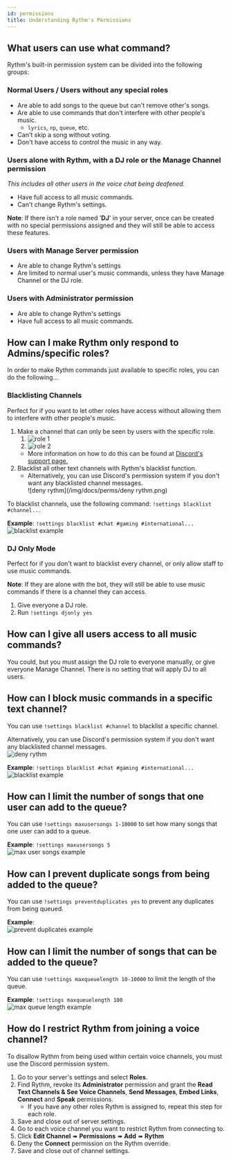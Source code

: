 ```yaml
---
id: permissions
title: Understanding Rythm's Permissions
---
```


## What users can use what command?

Rythm's built-in permission system can be divided into the following groups:

### Normal Users / Users without any special roles
 - Are able to add songs to the queue but can't remove other's songs. <!--Word it better?-->
 - Are able to use commands that don't interfere with other people's music.
   - `lyrics`, `np`, `queue`, etc.
 - Can't skip a song without voting.
 - Don't have access to control the music in any way.

### Users alone with Rythm, with a DJ role or the Manage Channel permission
*This includes all other users in the voice chat being deafened.*
 - Have full access to all music commands.
 - Can't change Rythm's settings.

**Note**: If there isn't a role named '**DJ**' in your server, once can be created with no special permissions assigned and they will still be able to access these features.

### Users with Manage Server permission
 - Are able to change Rythm's settings
 - Are limited to normal user's music commands, unless they have Manage Channel or the DJ role.

### Users with Administrator permission
 - Are able to change Rythm's settings
 - Have full access to all music commands.

## How can I make Rythm only respond to Admins/specific roles?
In order to make Rythm commands just available to specific roles, you can do the following...

### Blacklisting Channels
Perfect for if you want to let other roles have access without allowing them to interfere with other people's music.
 1. Make a channel that can only be seen by users with the specific role.
    1. ![role 1](/img/docs/perms/role-1.png)
    2. ![role 2](/img/docs/perms/role-2.png)
    - More information on how to do this can be found at [Discord's support page.](https://support.discord.com/hc/en-us/articles/206029707)
 2. Blacklist all other text channels with Rythm's blacklist function.
    - Alternatively, you can use Discord's permission system if you don't want any blacklisted channel messages.<br/>
      ![deny rythm](/img/docs/perms/deny rythm.png)
 
To blacklist channels, use the following command: 
`!settings blacklist #channel...`

**Example**: `!settings blacklist #chat #gaming #international...`<br/>
![blacklist example](/img/docs/settings/blacklist-text-channel-example.png)

### DJ Only Mode
Perfect for if you don't want to blacklist every channel, or only allow staff to use music commands.

**Note**: If they are alone with the bot, they will still be able to use music commands if there is a channel they can access.

 1. Give everyone a DJ role.
 2. Run `!settings djonly yes`

## How can I give all users access to all music commands?
You could, but you must assign the DJ role to everyone manually, or give everyone Manage Channel. There is no setting that will apply DJ to all users.

## How can I block music commands in a specific text channel?
You can use `!settings blacklist #channel` to blacklist a specific channel.

Alternatively, you can use Discord's permission system if you don't want any blacklisted channel messages.<br/>
![deny rythm](/img/docs/perms/deny_rythm.png)

**Example**: `!settings blacklist #chat #gaming #international...`
![blacklist example](/img/docs/settings/blacklist-text-channel-example.png)

## How can I limit the number of songs that one user can add to the queue?
You can use `!settings maxusersongs 1-10000` to set how many songs that one user can add to a queue.

**Example**: `!settings maxusersongs 5`<br/>
![max user songs example](/img/docs/settings/max-user-songs-example.png)

## How can I prevent duplicate songs from being added to the queue?
You can use `!settings preventduplicates yes` to prevent any duplicates from being queued.

**Example**: <br/>
![prevent duplicates example](/img/docs/settings/prevent-duplicates-example.png)

## How can I limit the number of songs that can be added to the queue?
You can use `!settings maxqueuelength 10-10000` to limit the length of the queue.

**Example**: `!settings maxqueuelength 100`<br/>
![max queue length example](/img/docs/settings/max-queue-length-example.png)

## How do I restrict Rythm from joining a voice channel?
To disallow Rythm from being used within certain voice channels, you must use the Discord permission system.

1. Go to your server's settings and select **Roles**.
2. Find Rythm, revoke its **Administrator** permission and grant the **Read Text Channels & See Voice Channels**, **Send Messages**, **Embed Links**, **Connect** and **Speak** permissions.
   - If you have any other roles Rythm is assigned to, repeat this step for each role.
3. Save and close out of server settings.
4. Go to each voice channel you want to restrict Rythm from connecting to.
5. Click **Edit Channel** ➠ **Permissions** ➠ **Add** ➠ **Rythm**
6. Deny the **Connect** permission on the Rythm override.
7. Save and close out of channel settings.